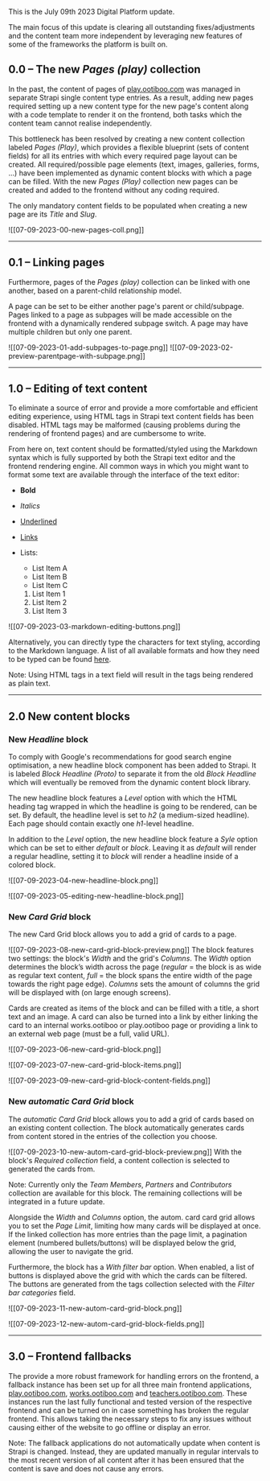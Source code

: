 This is the July 09th 2023 Digital Platform update.

The main focus of this update is clearing all outstanding fixes/adjustments and the content team more independent by leveraging new features of some of the frameworks the platform is built on.

## 0.0 – The new _Pages (play)_ collection

In the past, the content of pages of [play.ootiboo.com](https://play.ootiboo.com/) was managed in separate Strapi single content type entries. As a result, adding new pages required setting up a new content type for the new page's content along with a code template to render it on the frontend, both tasks which the content team cannot realise independently.

This bottleneck has been resolved by creating a new content collection labeled _Pages (Play)_, which provides a flexible blueprint (sets of content fields) for all its entries with which every required page layout can be created. All required/possible page elements (text, images, galleries, forms, ...) have been implemented as dynamic content blocks with which a page can be filled. With the new _Pages (Play)_ collection new pages can be created and added to the frontend without any coding required.

The only mandatory content fields to be populated when creating a new page are its _Title_ and _Slug_. 

![[07-09-2023-00-new-pages-coll.png]]

---

## 0.1 – Linking pages

Furthermore, pages of the _Pages (play)_ collection can be linked with one another, based on a parent-child relationship model.

A page can be set to be either another page's parent or child/subpage. Pages linked to a page as subpages will be made accessible on the frontend with a dynamically rendered subpage switch. A page may have multiple children but only one parent.

![[07-09-2023-01-add-subpages-to-page.png]]
![[07-09-2023-02-preview-parentpage-with-subpage.png]]

---

## 1.0 – Editing of text content

To eliminate a source of error and provide a more comfortable and efficient editing experience, using HTML tags in Strapi text content fields has been disabled. HTML tags may be malformed (causing problems during the rendering of frontend pages) and are cumbersome to write.

From here on, text content should be formatted/styled using the Markdown syntax which is fully supported by both the Strapi text editor and the frontend rendering engine. All common ways in which you might want to format some text are available through the interface of the text editor:

- **Bold**
- _Italics_
- <u>Underlined</u>
- [Links](https://play.ootiboo.com/) 
- Lists:
	- List Item A
	- List Item B
	- List Item C

	1. List Item 1
	2. List Item 2
	3. List Item 3

![[07-09-2023-03-markdown-editing-buttons.png]]

Alternatively, you can directly type the characters for text styling, according to the Markdown language. A list of all available formats and how they need to be typed can be found [here](https://www.markdownguide.org/cheat-sheet/).

Note: Using HTML tags in a text field will result in the tags being rendered as plain text.

---

## 2.0 New content blocks

### New _Headline_ block

To comply with Google's recommendations for good search engine optimisation, a new headline block component has been added to Strapi. It is labeled _Block Headline (Proto)_ to separate it from the old _Block Headline_ which will eventually be removed from the dynamic content block library. 

The new headline block features a _Level_ option with which the HTML heading tag wrapped in which the headline is going to be rendered, can be set. By default, the headline level is set to _h2_ (a medium-sized headline). Each page should contain exactly one _h1_-level headline.

In addition to the _Level_ option, the new headline block feature a _Syle_ option which can be set to either _default_ or _block_. Leaving it as _default_ will render a regular headline, setting it to _block_ will render a headline inside of a colored block. 

![[07-09-2023-04-new-headline-block.png]]

![[07-09-2023-05-editing-new-headline-block.png]]

### New _Card Grid_ block

The new Card Grid block allows you to add a grid of cards to a page.

![[07-09-2023-08-new-card-grid-block-preview.png]]
The block features two settings: the block's _Width_ and the grid's _Columns_. The _Width_ option determines the block’s width across the page (_regular_ = the block is as wide as regular text content, _full_ = the block spans the entire width of the page towards the right page edge). _Columns_ sets the amount of columns the grid will be displayed with (on large enough screens).

Cards are created as items of the block and can be filled with a title, a short text and an image. A card can also be turned into a link by either linking the card to an internal works.ootiboo or play.ootiboo page or providing a link to an external web page (must be a full, valid URL).

![[07-09-2023-06-new-card-grid-block.png]]

![[07-09-2023-07-new-card-grid-block-items.png]]

![[07-09-2023-09-new-card-grid-block-content-fields.png]]

### New _automatic Card Grid_ block

The _automatic Card Grid_ block allows you to add a grid of cards based on an existing content collection. The block automatically generates cards from content stored in the entries of the collection you choose.

![[07-09-2023-10-new-autom-card-grid-block-preview.png]]
With the block's _Required collection_ field, a content collection is selected to generated the cards from.

Note: Currently only the _Team Members_, _Partners_ and _Contributors_ collection are available for this block. The remaining collections will be integrated in a future update.

Alongside the _Width_ and _Columns_ option, the autom. card card grid allows you to set the _Page Limit_, limiting how many cards will be displayed at once. If the linked collection has more entries than the page limit, a pagination element (numbered bullets/buttons) will be displayed below the grid, allowing the user to navigate the grid.

Furthermore, the block has a _With filter bar_ option. When enabled, a list of buttons is displayed above the grid with which the cards can be filtered. The buttons are generated from the tags collection selected with the _Filter bar categories_ field.

![[07-09-2023-11-new-autom-card-grid-block.png]]

![[07-09-2023-12-new-autom-card-grid-block-fields.png]]

---

## 3.0 – Frontend fallbacks

The provide a more robust framework for handling errors on the frontend, a fallback instance has been set up for all three main frontend applications, [play.ootiboo.com](), [works.ootiboo.com]() and [teachers.ootiboo.com](). These instances run the last fully functional and tested version of the respective frontend and can be turned on in case something has broken the regular frontend. This allows taking the necessary steps to fix any issues without causing either of the website to go offline or display an error.

Note: The fallback applications do not automatically update when content is Strapi is changed. Instead, they are updated manually in regular intervals to the most recent version of all content after it has been ensured that the content is save and does not cause any errors.


